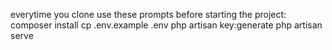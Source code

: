 everytime you clone use these prompts before starting the project:
composer install
cp .env.example .env
php artisan key:generate
php artisan serve
